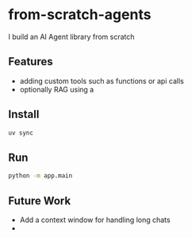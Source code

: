 # from-scratch-agents

I build an AI Agent library from scratch

## Features

- adding custom tools such as functions or api calls
- optionally RAG using a

## Install

```bash
uv sync
```

## Run

```bash
python -m app.main
```

## Future Work

- Add a context window for handling long chats
- 
